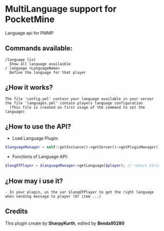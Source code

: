 # MultiLanguage support for PocketMine
Language api for PMMP

## Commands available:

```TXT
/language list
  Show all language availaible
/ language <LanguageName>
  Define the language for that player
```

## ¿How it works?
```TXT
The file 'config.yml' contain your language available in your server
the file 'languages.yml' contain players language configuration
  (This file is created on first usage of the command to set the language)
```

## ¿How to use the API?

- Load Language Plugin:
```PHP
$languageManager = self::getInstance()->getServer()->getPluginManager()->getPlugin("Language");
```
- Functions of Language API:
```PHP
$langOfPlayer = $languageManager->getLanguage($player); // return String 
```

## ¿How may i use it?

```TXT
- In your plugin, us the var $langOfPlayer to get the right language when sending message to player (Or item ...)
```

## Credits
This plugin create by **SharpyKurth**, edited by **Benda95280**
